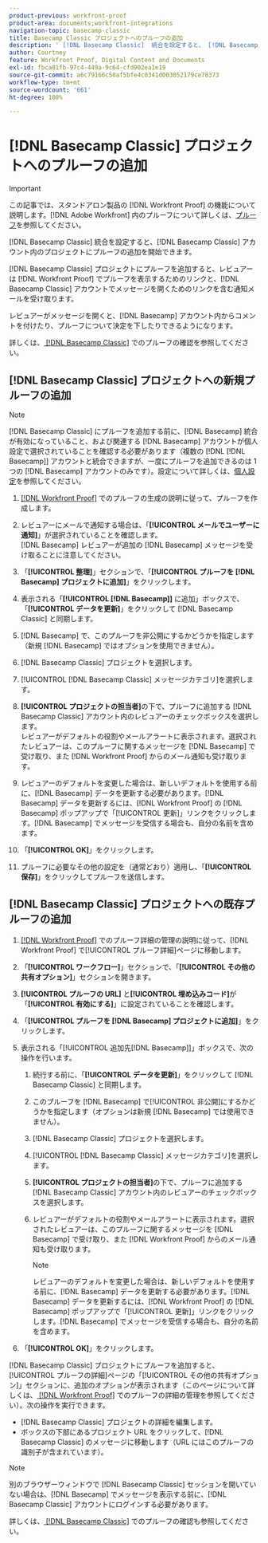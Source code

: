 ```yaml
---
product-previous: workfront-proof
product-area: documents;workfront-integrations
navigation-topic: basecamp-classic
title: Basecamp Classic プロジェクトへのプルーフの追加
description: ' [!DNL Basecamp Classic]  統合を設定すると、 [!DNL Basecamp Classic]  アカウント内のプロジェクトにプルーフの追加を開始できます。'
author: Courtney
feature: Workfront Proof, Digital Content and Documents
exl-id: fbca81fb-97c4-449a-9c64-cfd902ea1e19
source-git-commit: a6c79166c50af5bfe4c0341d003052179ce78373
workflow-type: tm+mt
source-wordcount: '661'
ht-degree: 100%

---
```


# [!DNL Basecamp Classic] プロジェクトへのプルーフの追加

>[!IMPORTANT]
>
>この記事では、スタンドアロン製品の [!DNL Workfront Proof] の機能について説明します。[!DNL Adobe Workfront] 内のプルーフについて詳しくは、[プルーフ](../../../review-and-approve-work/proofing/proofing.md)を参照してください。

[!DNL Basecamp Classic] 統合を設定すると、[!DNL Basecamp Classic] アカウント内のプロジェクトにプルーフの追加を開始できます。

[!DNL Basecamp Classic] プロジェクトにプルーフを追加すると、レビュアーは [!DNL Workfront Proof] でプルーフを表示するためのリンクと、[!DNL Basecamp Classic] アカウントでメッセージを開くためのリンクを含む通知メールを受け取ります。

レビュアーがメッセージを開くと、[!DNL Basecamp] アカウント内からコメントを付けたり、プルーフについて決定を下したりできるようになります。

詳しくは、[ [!DNL Basecamp Classic]](../../../workfront-proof/wp-integrations/basecamp-classic/review-proof-basecamp-classic.md) でのプルーフの確認を参照してください。

## [!DNL Basecamp Classic] プロジェクトへの新規プルーフの追加

>[!NOTE]
>
>[!DNL Basecamp Classic] にプルーフを追加する前に、[!DNL Basecamp] 統合が有効になっていること、および関連する [!DNL Basecamp] アカウントが個人設定で選択されていることを確認する必要があります（複数の [!DNL [!DNL Basecamp]] アカウントと統合できますが、一度にプルーフを追加できるのは 1 つの [!DNL Basecamp] アカウントのみです）。設定について詳しくは、[個人設定](https://support.workfront.com/hc/ja-jp/sections/115000921168-Personal-settings)を参照してください。

1. [ [!DNL Workfront Proof]](../../../workfront-proof/wp-work-proofsfiles/create-proofs-and-files/generate-proofs.md) でのプルーフの生成の説明に従って、プルーフを作成します。
1. レビュアーにメールで通知する場合は、「**[!UICONTROL メールでユーザーに通知]**」が選択されていることを確認します。\
   [!DNL Basecamp] レビュアーが追加の [!DNL Basecamp] メッセージを受け取ることに注意してください。

1. 「**[!UICONTROL 整理]**」セクションで、「**[!UICONTROL プルーフを [!DNL Basecamp] プロジェクトに追加]**」をクリックします。

1. 表示される「**[!UICONTROL [!DNL Basecamp]]** に追加」ボックスで、「**[!UICONTROL データを更新]**」をクリックして [!DNL Basecamp Classic] と同期します。

1. [!DNL Basecamp] で、このプルーフを非公開にするかどうかを指定します（新規 [!DNL Basecamp] ではオプションを使用できません）。
1. [!DNL Basecamp Classic] プロジェクトを選択します。
1. [!UICONTROL [!DNL Basecamp Classic] メッセージカテゴリ]を選択します。
1. **[!UICONTROL プロジェクトの担当者]**&#x200B;の下で、プルーフに追加する [!DNL Basecamp Classic] アカウント内のレビュアーのチェックボックスを選択します。\
   レビュアーがデフォルトの役割やメールアラートに表示されます。選択されたレビュアーは、このプルーフに関するメッセージを [!DNL Basecamp] で受け取り、また [!DNL Workfront Proof] からのメール通知も受け取ります。

1. レビュアーのデフォルトを変更した場合は、新しいデフォルトを使用する前に、[!DNL Basecamp] データを更新する必要があります。[!DNL Basecamp] データを更新するには、[!DNL Workfront Proof] の [!DNL Basecamp] ポップアップで「[!UICONTROL 更新]」リンクをクリックします。[!DNL Basecamp] でメッセージを受信する場合も、自分の名前を含めます。
1. 「**[!UICONTROL OK]**」をクリックします。
1. プルーフに必要なその他の設定を（通常どおり）適用し、「**[!UICONTROL 保存]**」をクリックしてプルーフを送信します。

## [!DNL Basecamp Classic] プロジェクトへの既存プルーフの追加

1. [ [!DNL Workfront Proof]](../../../workfront-proof/wp-work-proofsfiles/manage-your-work/manage-proof-details.md) でのプルーフ詳細の管理の説明に従って、[!DNL Workfront Proof] で[!UICONTROL プルーフ詳細]ページに移動します。
1. 「**[!UICONTROL ワークフロー]**」セクションで、「**[!UICONTROL その他の共有オプション]**」セクションを開きます。

1. **[!UICONTROL プルーフの URL]** と&#x200B;**[!UICONTROL 埋め込みコード]**&#x200B;が「**[!UICONTROL 有効にする]**」に設定されていることを確認します。

1. 「**[!UICONTROL プルーフを [!DNL Basecamp] プロジェクトに追加]**」をクリックします。
1. 表示される「[!UICONTROL 追加先[!DNL Basecamp]]」ボックスで、次の操作を行います。

   1. 続行する前に、「**[!UICONTROL データを更新]**」をクリックして [!DNL Basecamp Classic] と同期します。
   1. このプルーフを [!DNL Basecamp] で[!UICONTROL 非公開]にするかどうかを指定します（オプションは新規 [!DNL Basecamp] では使用できません）。
   1. [!DNL Basecamp Classic] プロジェクトを選択します。
   1. [!UICONTROL [!DNL Basecamp Classic] メッセージカテゴリ]を選択します。
   1. **[!UICONTROL プロジェクトの担当者]**&#x200B;の下で、プルーフに追加する [!DNL Basecamp Classic] アカウント内のレビュアーのチェックボックスを選択します。
   1. レビュアーがデフォルトの役割やメールアラートに表示されます。選択されたレビュアーは、このプルーフに関するメッセージを [!DNL Basecamp] で受け取り、また [!DNL Workfront Proof] からのメール通知も受け取ります。

      >[!NOTE]
      >
      > レビュアーのデフォルトを変更した場合は、新しいデフォルトを使用する前に、[!DNL Basecamp] データを更新する必要があります。[!DNL Basecamp] データを更新するには、[!DNL Workfront Proof] の [!DNL Basecamp] ポップアップで「[!UICONTROL 更新]」リンクをクリックします。[!DNL Basecamp] でメッセージを受信する場合も、自分の名前を含めます。

1. 「**[!UICONTROL OK]**」をクリックします。

[!DNL Basecamp Classic] プロジェクトにプルーフを追加すると、[!UICONTROL プルーフの詳細]ページの「[!UICONTROL その他の共有オプション]」セクションに、追加のオプションが表示されます（このページについて詳しくは、[ [!DNL Workfront Proof]](../../../workfront-proof/wp-work-proofsfiles/manage-your-work/manage-proof-details.md) でのプルーフの詳細の管理を参照してください）。次の操作を実行できます。

* [!DNL Basecamp Classic] プロジェクトの詳細を編集します。
* ボックスの下部にあるプロジェクト URL をクリックして、[!DNL Basecamp Classic] のメッセージに移動します（URL にはこのプルーフの識別子が含まれています）。

>[!NOTE]
>
> 別のブラウザーウィンドウで [!DNL Basecamp Classic] セッションを開いていない場合は、[!DNL Basecamp] でメッセージを表示する前に、[!DNL Basecamp Classic] アカウントにログインする必要があります。

詳しくは、[ [!DNL Basecamp Classic]](../../../workfront-proof/wp-integrations/basecamp-classic/review-proof-basecamp-classic.md) でのプルーフの確認も参照してください。
